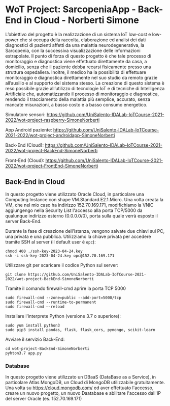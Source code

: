 # WoT Project: SarcopeniaApp - Back-End in Cloud - Norberti Simone

L’obiettivo del progetto è la realizzazione di un sistema IoT low-cost e low-power che si occupa della raccolta, elaborazione ed analisi dei dati diagnostici di pazienti affetti da una malattia neurodegenerativa, la Sarcopenia, con la successiva visualizzazione delle informazioni estrapolate. Il punto di forza di questo progetto è che tale processo di monitoraggio e diagnostica viene effettuato direttamente da casa, a domicilio, senza che il paziente debba recarsi fisicamente presso una struttura ospedaliera. Inoltre, il medico ha la possibilità di effettuare monitoraggio e diagnostica direttamente nel suo studio da remoto grazie all’ausilio e al supporto del sistema stesso. La creazione di questo sistema è reso possibile grazie all’utilizzo di tecnologie IoT e di tecniche di Intelligenza Artificiale che, automatizzando il processo di monitoraggio e diagnostica, rendendo il tracciamento della malattia più semplice, accurato, senza mancate misurazioni, a basso costo e a basso consumo energetico.

Simulatore sensori: https://github.com/UniSalento-IDALab-IoTCourse-2021-2022/wot-project-raspberry-SimoneNorberti

App Android paziente: https://github.com/UniSalento-IDALab-IoTCourse-2021-2022/wot-project-androidapp-SimoneNorberti

Back-End (Cloud): https://github.com/UniSalento-IDALab-IoTCourse-2021-2022/wot-project-BackEnd-SimoneNorberti

Front-End (Cloud): https://github.com/UniSalento-IDALab-IoTCourse-2021-2022/wot-project-FrontEnd-SimoneNorberti


## Back-End in Cloud
In questo progetto viene utilizzato Oracle Cloud, in particolare una Computing Instance con shape VM.Standard.E2.1.Micro.
Una volta creata la VM, che nel mio caso ha indirizzo 152.70.169.171, modifichiamo la VNIC aggiungengo nella Security List l'accesso alla porta TCP/5000 da qualunque indirizzo esterno (0.0.0.0/0), porta sulla quale verrà esposto il server Back-End.

Durante la fase di creazione dell'istanza, vengono salvate due chiavi sul PC, una privata e una pubblica. Utilizziamo la chiave privata per accedere tramite SSH al server (il default user è ```opc```):
```
chmod 400 ./ssh-key-2023-04-24.key
ssh -i ssh-key-2023-04-24.key opc@152.70.169.171
```

Utilizzare git per scaricare il codice Python sul server:
```
git clone https://github.com/UniSalento-IDALab-IoTCourse-2021-2022/wot-project-BackEnd-SimoneNorberti
```

Tramite il comando firewall-cmd aprire la porta TCP 5000
```
sudo firewall-cmd --zone=public --add-port=5000/tcp
sudo firewall-cmd --runtime-to-permanent
sudo firewall-cmd –-reload
```

Installare l'interprete Python (versione 3.7 o superiore):
```
sudo yum install python3
sudo pip3 install pandas, flask, flask_cors, pymongo, scikit-learn
```

Avviare il servizio Back-End:
```
cd wot-project-BackEnd-SimoneNorberti
pyhton3.7 app.py
```

### Database
In questo progetto viene utilizzato un DBaaS (DataBase as a Service), in particolare Atlas MongoDB, un Cloud di MongoDB utilizzabile gratuitamente.
Una volta su https://cloud.mongodb.com/ ed aver effettuato l'accesso, creare un nuovo progetto, un nuovo Daatabase e abilitare l'accesso dall'IP del server Oracle (es. 152.70.169.171)
